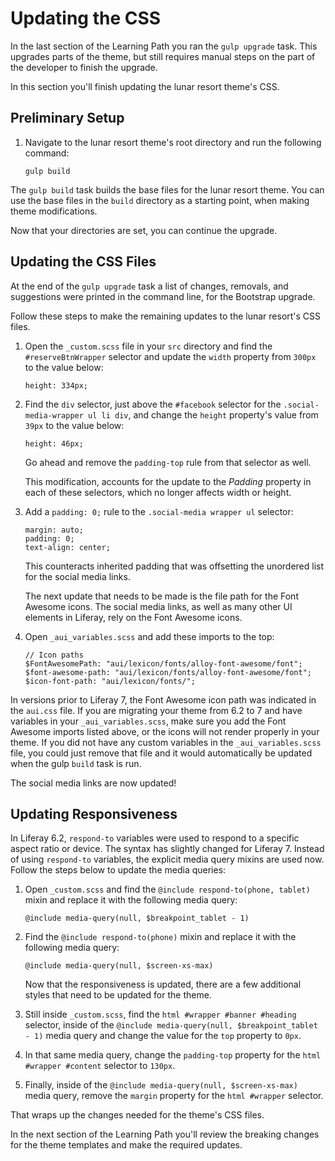 # Updating the CSS

In the last section of the Learning Path you ran the `gulp upgrade` task. This
upgrades parts of the theme, but still requires manual steps on the part of the
developer to finish the upgrade.

In this section you'll finish updating the lunar resort theme's CSS.

## Preliminary Setup

1.  Navigate to the lunar resort theme's root directory and run the following
    command:
    
        gulp build

The `gulp build` task builds the base files for the lunar resort theme. You can 
use the base files in the `build` directory as a starting point, when making 
theme modifications.

Now that your directories are set, you can continue the upgrade.

## Updating the CSS Files

At the end of the `gulp upgrade` task a list of changes, removals, and 
suggestions were printed in the command line, for the Bootstrap upgrade.

Follow these steps to make the remaining updates to the lunar resort's CSS files.

1.  Open the `_custom.scss` file in your `src` directory and find the 
    `#reserveBtnWrapper` selector and update the `width` property from `300px` 
    to the value below:

        height: 334px;

2.  Find the `div` selector, just above the `#facebook` selector for the 
    `.social-media-wrapper ul li div`, and change the `height` property's value 
    from `39px` to the value below:

        height: 46px;
        
    Go ahead and remove the `padding-top` rule from that selector as well. 
        
    This modification, accounts for the update to the *Padding* property in each 
    of these selectors, which no longer affects width or height.
    
3.  Add a `padding: 0;` rule to the `.social-media wrapper ul` selector:

        margin: auto;
        padding: 0;
        text-align: center;
        
    This counteracts inherited padding that was offsetting the unordered list 
    for the social media links.
    
    The next update that needs to be made is the file path for the Font Awesome
    icons. The social media links, as well as many other UI elements in Liferay,
    rely on the Font Awesome icons.

3.  Open `_aui_variables.scss` and add these imports to the top:

        // Icon paths
        $FontAwesomePath: "aui/lexicon/fonts/alloy-font-awesome/font";
        $font-awesome-path: "aui/lexicon/fonts/alloy-font-awesome/font";
        $icon-font-path: "aui/lexicon/fonts/";

In versions prior to Liferay 7, the Font Awesome icon path was indicated in the
`aui.css` file. If you are migrating your theme from 6.2 to 7 and have variables
in your `_aui_variables.scss`, make sure you add the Font Awesome imports listed
above, or the icons will not render properly in your theme. If you did not have
any custom variables in the `_aui_variables.scss` file, you could just remove
that file and it would automatically be updated when the gulp `build` task is
run.

The social media links are now updated!

## Updating Responsiveness

In Liferay 6.2, `respond-to` variables were used to respond to a specific aspect
ratio or device. The syntax has slightly changed for Liferay 7. Instead of using
`respond-to` variables, the explicit media query mixins are used now. Follow the
steps below to update the media queries:

1.  Open `_custom.scss` and find the `@include respond-to(phone, tablet)` mixin 
    and replace it with the following media query:
    
        @include media-query(null, $breakpoint_tablet - 1)
        
2.  Find the `@include respond-to(phone)` mixin and replace it with the
    following media query:
    
        @include media-query(null, $screen-xs-max)
        
    Now that the responsiveness is updated, there are a few additional styles 
    that need to be updated for the theme.

3.  Still inside `_custom.scss`, find the `html #wrapper #banner #heading`
    selector, inside of the `@include media-query(null, $breakpoint_tablet - 1)`
    media query and change the value for the `top` property to `0px`.
    
4.  In that same media query, change the `padding-top` property for the 
    `html #wrapper #content` selector to `130px`.
    
5.  Finally, inside of the `@include media-query(null, $screen-xs-max)` media
    query, remove the `margin` property for the `html #wrapper` selector.

That wraps up the changes needed for the theme's CSS files.

In the next section of the Learning Path you'll review the breaking changes for 
the theme templates and make the required updates.

